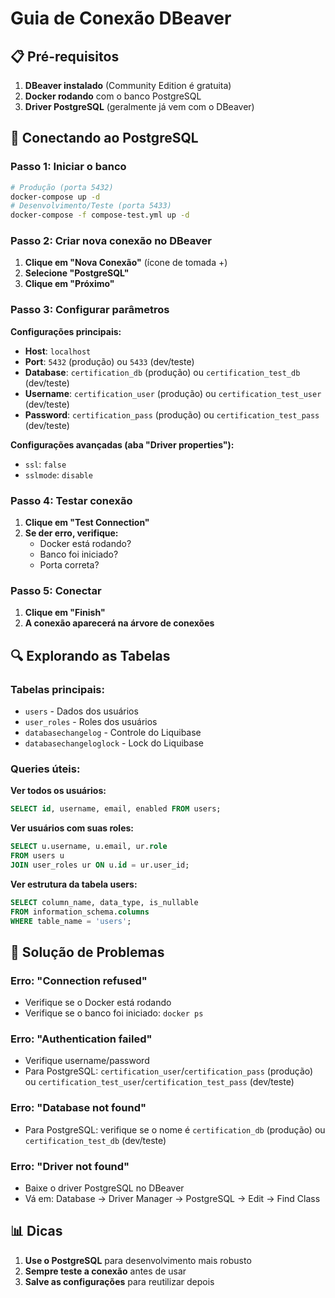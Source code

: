 # Guia de Conexão DBeaver

## 📋 Pré-requisitos

1. **DBeaver instalado** (Community Edition é gratuita)
2. **Docker rodando** com o banco PostgreSQL
3. **Driver PostgreSQL** (geralmente já vem com o DBeaver)

## 🐘 Conectando ao PostgreSQL

### Passo 1: Iniciar o banco
```bash
# Produção (porta 5432)
docker-compose up -d
# Desenvolvimento/Teste (porta 5433)
docker-compose -f compose-test.yml up -d
```

### Passo 2: Criar nova conexão no DBeaver

1. **Clique em "Nova Conexão"** (ícone de tomada +)
2. **Selecione "PostgreSQL"**
3. **Clique em "Próximo"**

### Passo 3: Configurar parâmetros

**Configurações principais:**
- **Host**: `localhost`
- **Port**: `5432` (produção) ou `5433` (dev/teste)
- **Database**: `certification_db` (produção) ou `certification_test_db` (dev/teste)
- **Username**: `certification_user` (produção) ou `certification_test_user` (dev/teste)
- **Password**: `certification_pass` (produção) ou `certification_test_pass` (dev/teste)

**Configurações avançadas (aba "Driver properties"):**
- `ssl`: `false`
- `sslmode`: `disable`

### Passo 4: Testar conexão
1. **Clique em "Test Connection"**
2. **Se der erro, verifique:**
   - Docker está rodando?
   - Banco foi iniciado?
   - Porta correta?

### Passo 5: Conectar
1. **Clique em "Finish"**
2. **A conexão aparecerá na árvore de conexões**

## 🔍 Explorando as Tabelas

### Tabelas principais:
- `users` - Dados dos usuários
- `user_roles` - Roles dos usuários
- `databasechangelog` - Controle do Liquibase
- `databasechangeloglock` - Lock do Liquibase

### Queries úteis:

**Ver todos os usuários:**
```sql
SELECT id, username, email, enabled FROM users;
```

**Ver usuários com suas roles:**
```sql
SELECT u.username, u.email, ur.role 
FROM users u 
JOIN user_roles ur ON u.id = ur.user_id;
```

**Ver estrutura da tabela users:**
```sql
SELECT column_name, data_type, is_nullable 
FROM information_schema.columns 
WHERE table_name = 'users';
```

## 🚨 Solução de Problemas

### Erro: "Connection refused"
- Verifique se o Docker está rodando
- Verifique se o banco foi iniciado: `docker ps`

### Erro: "Authentication failed"
- Verifique username/password
- Para PostgreSQL: `certification_user`/`certification_pass` (produção) ou `certification_test_user`/`certification_test_pass` (dev/teste)

### Erro: "Database not found"
- Para PostgreSQL: verifique se o nome é `certification_db` (produção) ou `certification_test_db` (dev/teste)

### Erro: "Driver not found"
- Baixe o driver PostgreSQL no DBeaver
- Vá em: Database → Driver Manager → PostgreSQL → Edit → Find Class

## 📊 Dicas

1. **Use o PostgreSQL** para desenvolvimento mais robusto
2. **Sempre teste a conexão** antes de usar
3. **Salve as configurações** para reutilizar depois 